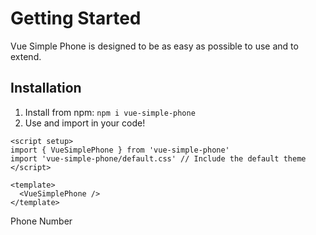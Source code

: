 # Getting Started

Vue Simple Phone is designed to be as easy as possible to use and to extend.

## Installation

1. Install from npm: `npm i vue-simple-phone`
2. Use and import in your code!

```vue
<script setup>
import { VueSimplePhone } from 'vue-simple-phone'
import 'vue-simple-phone/default.css' // Include the default theme
</script>

<template>
  <VueSimplePhone />
</template>
```

<VueSimplePhone style="padding-top: 10px;">Phone Number</VueSimplePhone>
